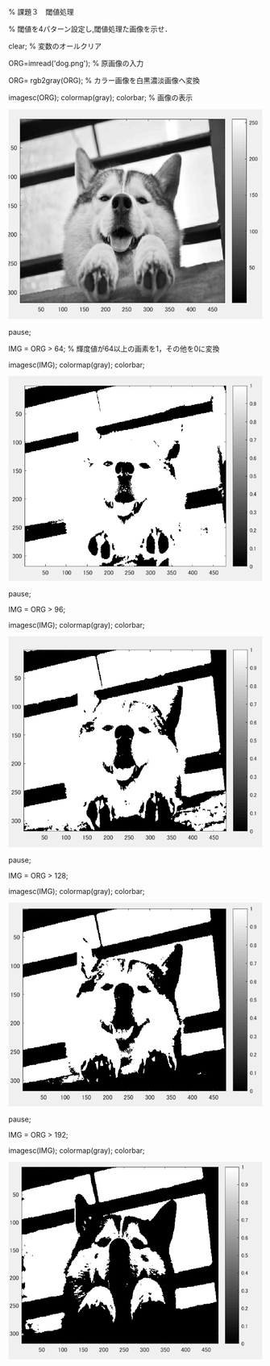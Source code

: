 % 課題３　閾値処理

% 閾値を4パターン設定し,閾値処理た画像を示せ．


clear; % 変数のオールクリア


ORG=imread('dog.png'); % 原画像の入力

ORG= rgb2gray(ORG); % カラー画像を白黒濃淡画像へ変換


imagesc(ORG); colormap(gray); colorbar; % 画像の表示

![gazo1](https://github.com/taihirose/report/blob/master/kadai3-1.png)

pause;


IMG = ORG > 64; % 輝度値が64以上の画素を1，その他を0に変換

imagesc(IMG); colormap(gray); colorbar;

![gazo2](https://github.com/taihirose/report/blob/master/kadai3-2.png)

pause;

IMG = ORG > 96;

imagesc(IMG); colormap(gray); colorbar;

![gazo3](https://github.com/taihirose/report/blob/master/kadai3-3.png)

pause;

IMG = ORG > 128;

imagesc(IMG); colormap(gray); colorbar;

![gazo4](https://github.com/taihirose/report/blob/master/kadai3-4.png)

pause;

IMG = ORG > 192;

imagesc(IMG); colormap(gray); colorbar;

![gazo5](https://github.com/taihirose/report/blob/master/kadai3-5.png)

